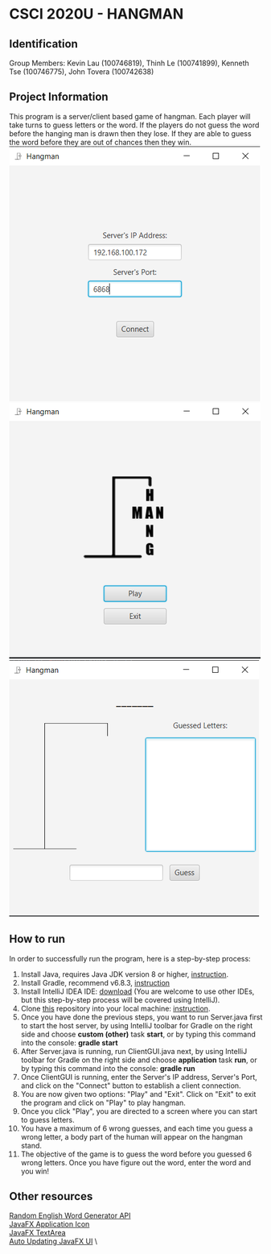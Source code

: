 # CSCI 2020U - HANGMAN

## Identification

Group Members: Kevin Lau (100746819), Thinh Le (100741899), Kenneth Tse (100746775), John Tovera (100742638) 

## Project Information
This program is a server/client based game of hangman. Each player will take turns to guess letters or the word. If the players do not guess the word before the hanging man is drawn then they lose. If they are able to guess the word before they are out of chances then they win. \
![Alt text](https://github.com/KevinLau24/csci2020u_hangman/blob/main/src/main/resources/images/clientConnect.PNG)
![Alt text](https://github.com/KevinLau24/csci2020u_hangman/blob/main/src/main/resources/images/menu.PNG)
![Alt text](https://github.com/KevinLau24/csci2020u_hangman/blob/main/src/main/resources/images/game.PNG)


## How to run
In order to successfully run the program, here is a step-by-step process:
1. Install Java, requires Java JDK version 8 or higher, [instruction](https://www.oracle.com/java/technologies/javase-downloads.html).
2. Install Gradle, recommend v6.8.3, [instruction](https://gradle.org/install/)
3. Install IntelliJ IDEA IDE: [download](https://www.jetbrains.com/idea/download/) (You are welcome to use other IDEs, but this step-by-step process will be covered using IntelliJ).
4. Clone [this](https://github.com/KevinLau24/csci2020u_hangman) repository into your local machine: [instruction](https://docs.github.com/en/github/creating-cloning-and-archiving-repositories/cloning-a-repository).
5. Once you have done the previous steps, you want to run Server.java first to start the host server, by using IntelliJ toolbar for Gradle on the right side and choose **custom (other)** task **start**, or by typing this command into the console: **gradle start**
6. After Server.java is running, run ClientGUI.java next, by using IntelliJ toolbar for Gradle on the right side and choose **application** task **run**, or by typing this command into the console: **gradle run**
7. Once ClientGUI is running, enter the Server's IP address, Server's Port, and click on the "Connect" button to establish a client connection.
8. You are now given two options: "Play" and "Exit". Click on "Exit" to exit the program and click on "Play" to play hangman.
9. Once you click "Play", you are directed to a screen where you can start to guess letters. 
10. You have a maximum of 6 wrong guesses, and each time you guess a wrong letter, a body part of the human will appear on the hangman stand. 
11. The objective of the game is to guess the word before you guessed 6 wrong letters. Once you have figure out the word, enter the word and you win!

## Other resources
[Random English Word Generator API](https://random-word-api.herokuapp.com/home) \
[JavaFX Application Icon](https://stackoverflow.com/questions/10121991/javafx-application-icon) \
[JavaFX TextArea](http://tutorials.jenkov.com/javafx/textarea.html#:~:text=A%20JavaFX%20TextArea%20control%20enables,scene) \
[Auto Updating JavaFX UI](https://riptutorial.com/javafx/example/7291/updating-the-ui-using-platform-runlater) \
